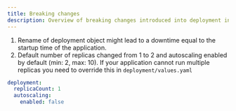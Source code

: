 ```yaml
---
title: Breaking changes
description: Overview of breaking changes introduced into deployment in v2.0.0
---
```


1. Rename of deployment object might lead to a downtime equal to the startup time of the application.
2. Default number of replicas changed from 1 to 2 and autoscaling enabled by default (min: 2, max: 10).
If your application cannot run multiple replicas you need to override this in `deployment/values.yaml`
```yaml {hl_lines=[2,4]}
deployment:
  replicaCount: 1
  autoscaling:
    enabled: false
```